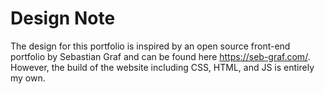 # Design Note

The design for this portfolio is inspired by an open source front-end portfolio by Sebastian Graf and can be found here <https://seb-graf.com/>. However, the build of the website including CSS, HTML, and JS is entirely my own.
